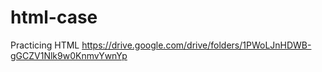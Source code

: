 # html-case
Practicing HTML
https://drive.google.com/drive/folders/1PWoLJnHDWB-gGCZV1Nlk9w0KnmvYwnYp
